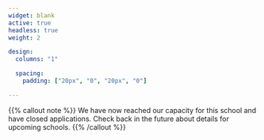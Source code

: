 ```yaml
---
widget: blank
active: true
headless: true
weight: 2

design:
  columns: "1"

  spacing:
    padding: ["20px", "0", "20px", "0"]

---
```


{{% callout note %}}
We have now reached our capacity for this school and have closed applications. Check back in the future about details for upcoming schools.
{{% /callout %}}
